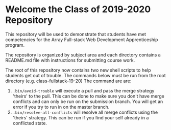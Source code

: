 # Welcome the Class of 2019-2020 Repository

This repository will be used to demonstrate that students have met competencies for the Array Full-stack Web Development Apprenticeship program.

The repository is organized by subject area and each directory contains a README.md file with instructions for submitting course work.

The root of this repository now contains two new shell scripts to help students get out of trouble. The commands below must be run from the root directory (e.g. class-fullstack-19-20) The command are are:

1. `.bin/avoid-trouble` will execute a pull and pass the merge strategy 'theirs' to the pull. This can be done to make sure you don't have merge conflicts and can only be run on the submission branch. You will get an error if you try to run in on the master branch.
2. `.bin/resolve-all-conflicts` will resolve all merge conflicts using the 'theirs' strategy. This can be run if you find your self already in a conflicted state.
